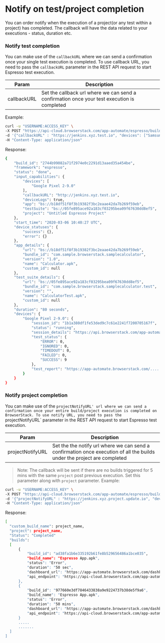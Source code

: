 # Notify on test/project completion

You can order notify when the execution of a project(or any test within a project) has completed. The callback will have the data related to your executions - status, duration etc. 

### Notify test completion
You can make use of the `callbackURL` where we can send a confirmation once your single test execution is completed. To use callback URL, you need to pass the `callbackURL` parameter in the REST API request to start Espresso test execution.

| Param       | Description                                                                                 	|
|-------------|---------------------------------------------------------------------------------------------	|
| callbackURL | Set the callback url where we can send a confirmation once your test execution is completed 	|

Example:
```bash
curl -u "USERNAME:ACCESS_KEY" \
-X POST "https://api-cloud.browserstack.com/app-automate/espresso/build" \
-d '{"callbackURL" : "https://jenkins.xyz.test.io", "devices": ["Samsung Galaxy S8-7.0"], "app": "bs://f7c874f21852ba57957a3fdc33f47514288c4ba4", "testSuite": "bs://e994db8333e32a5863938666c3c3491e778352ff"}' \
-H "Content-Type: application/json" 
```
Response:
```bash
{
    "build_id": "2744b99082a71f2974e0c2291d13aaed35a454be",
    "framework": "espresso",
    "status": "done",
    "input_capabilities": {
        "devices": [
            "Google Pixel 2-9.0"
        ],
        "callbackURL": "http://jenkins.xyz.test.io",
        "deviceLogs": true,
        "app": "bs://b18df51f8f3b19382f3bc2eaae42da7b269f59eb",
        "testSuite": "bs://05fe895ace92a183cf03295bea09f67630dd8ef5",
        "project": "Untitled Espresso Project"
    },
    "start_time": "2020-03-06 10:40:27 UTC",
    "device_statuses": {
        "success": {},
        "error": {}
    },
    "app_details": {
        "url": "bs://b18df51f8f3b19382f3bc2eaae42da7b269f59eb",
        "bundle_id": "com.sample.browserstack.samplecalculator",
        "version": "1.0",
        "name": "Calculator.apk",
        "custom_id": null
    },
    "test_suite_details": {
        "url": "bs://05fe895ace92a183cf03295bea09f67630dd8ef5",
        "bundle_id": "com.sample.browserstack.samplecalculator.test",
        "version": "",
        "name": "CalculatorTest.apk",
        "custom_id": null
    },
    "duration": "80 seconds",
    "devices": {
        "Google Pixel 2-9.0": {
            "session_id": "1b1a380df1fe53ded9c7c61e2241f7200705167f",
            "status": "running",
            "session_details": "https://api.browserstack.com/app-automate/espresso/builds/..../sessions/....",
            "test_status": {
                "ERROR": 0,
                "IGNORED": 0,
                "TIMEDOUT": 0,
                "FAILED": 0,
                "SUCCESS": 9
            },
            "test_report": "https://app-automate.browserstack.com/......"
        }
    }
}
```


### Notify project completion
You can make use of the `projectNotifyURL' url where we can send a confirmation once your entire build/project execution is completed on BrowserStack. To use notify URL, you need to pass the `projectNotifyURL` parameter in the REST API request to start Espresso test execution.

| Param            | Description                                                                                 	|
|------------------|---------------------------------------------------------------------------------------------	|
| projectNotifyURL |  Set the the notify url where we can send a confirmation once execution of all the builds under the project are completed|

>Note: The callback will be sent if there are no builds triggered for 5 mins with the same `project` post previous execution. Set this parameter along with `project` parameter.
Example:
```bash
curl -u "USERNAME:ACCESS_KEY" \
-X POST "https://api-cloud.browserstack.com/app-automate/espresso/build" \
-d '{"projectNotifyURL" : "https://jenkins.xyz.project.update.io", "devices": ["Samsung Galaxy S8-7.0"], "app": "bs://f7c874f21852ba57957a3fdc33f47514288c4ba4", "testSuite": "bs://e994db8333e32a5863938666c3c3491e778352ff"}' \
-H "Content-Type: application/json" 
```


Response:
```bash
[
  "custom_build_name": project_name,
  "project": project_name,
  "Status": "Completed"
  "builds": 
  [
      {
          "build_id": "ad38fa1b6e335192b61fe8b529656486a1bce035",
          "build_name": "Espresso App.apk",
          "status": "Error",
          "duration": "50 sec",
          "dashboard_url": "https://app-automate.browserstack.com/dashboard/v2/builds/ad38fa1b6e335192b61fe8b529656486a1bce035",
          "api_endpoint": "https://api-cloud.browserstack.com/app-automate/espresso/builds/ad38fa1b6e335192b61fe8b529656486a1bce035"    
      },
      {
          "build_id": "977660e3df7846433838a9e9224737b38de5f9a6",
          "build_name": "Espresso App.apk",
          "status": "Error",
          "duration": "50 mins",
          "dashboard_url": "https://app-automate.browserstack.com/dashboard/v2/builds/977660e3df7846433838a9e9224737b38de5f9a6",
          "api_endpoint": "https://api-cloud.browserstack.com/app-automate/espresso/builds/977660e3df7846433838a9e9224737b38de5f9a6"    
      }
      .....
      .......
  ]
]
```
